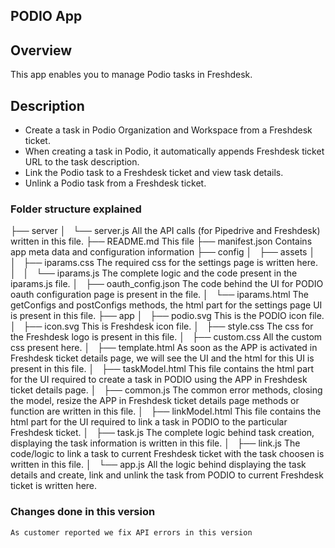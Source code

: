 ## PODIO App

## Overview
This app enables you to manage Podio tasks in Freshdesk.

## Description
* Create a task in Podio Organization and Workspace from a Freshdesk ticket.
* When creating a task in Podio, it automatically appends Freshdesk ticket URL to the task description.
* Link the Podio task to a Freshdesk ticket and view task details.
* Unlink a Podio task from a Freshdesk ticket.

### Folder structure explained


├── server
│   └── server.js		All the API calls (for Pipedrive and Freshdesk) written in this file.
├── README.md			This file
├── manifest.json		Contains app meta data and configuration information
├── config
│   ├── assets
│   │   ├── iparams.css		The required css for the settings page is written here.
│   │   └── iparams.js		The complete logic and the code present in the iparams.js file.
│   ├── oauth_config.json	The code behind the UI for PODIO oauth configuration page is present in the file.
│   └── iparams.html		The getConfigs and postConfigs methods, the html part for the settings page UI is present in this file.
├── app
│   ├── podio.svg		This is the PODIO icon file.
│   ├── icon.svg		This is Freshdesk icon file.
│   ├── style.css		The css for the Freshdesk logo is present in this file.
│   ├── custom.css		All the custom css present here.
│   ├── template.html		As soon as the APP is activated in Freshdesk ticket details page, we will see the UI and the html for this UI is 					present in this file.
│   ├── taskModel.html		This file contains the html part for the UI required to create a task in PODIO using the APP in Freshdesk ticket 					details page.
│   ├── common.js		The common error methods, closing the model, resize the APP in Freshdesk ticket details page methods or function are 					written in this file.
│   ├── linkModel.html		This file contains the html part for the UI required to link a task in PODIO to the particular Freshdesk ticket.
│   ├── task.js			The complete logic behind task creation, displaying the task information is written in this file.
│   ├── link.js			The code/logic to link a task to current Freshdesk ticket with the task choosen is written in this file.
│   └── app.js			All the logic behind displaying the task details and create, link and unlink the task from PODIO to current Freshdesk 					ticket is written here.

### Changes done in this version

	As customer reported we fix API errors in this version
